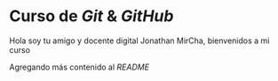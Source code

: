 # Curso de _Git_ & _GitHub_


Hola soy tu amigo y docente digital Jonathan MirCha, bienvenidos a mi curso

Agregando más contenido al _README_

